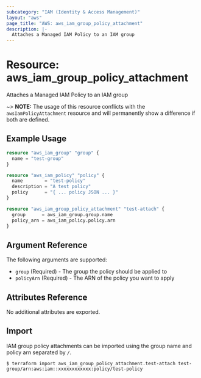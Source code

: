 ```yaml
---
subcategory: "IAM (Identity & Access Management)"
layout: "aws"
page_title: "AWS: aws_iam_group_policy_attachment"
description: |-
  Attaches a Managed IAM Policy to an IAM group
---
```


# Resource: aws_iam_group_policy_attachment

Attaches a Managed IAM Policy to an IAM group

~> **NOTE:** The usage of this resource conflicts with the `awsIamPolicyAttachment` resource and will permanently show a difference if both are defined.

## Example Usage

```terraform
resource "aws_iam_group" "group" {
  name = "test-group"
}

resource "aws_iam_policy" "policy" {
  name        = "test-policy"
  description = "A test policy"
  policy      = "{ ... policy JSON ... }"
}

resource "aws_iam_group_policy_attachment" "test-attach" {
  group      = aws_iam_group.group.name
  policy_arn = aws_iam_policy.policy.arn
}
```

## Argument Reference

The following arguments are supported:

* `group`  (Required) - The group the policy should be applied to
* `policyArn`  (Required) - The ARN of the policy you want to apply

## Attributes Reference

No additional attributes are exported.

## Import

IAM group policy attachments can be imported using the group name and policy arn separated by `/`.

```
$ terraform import aws_iam_group_policy_attachment.test-attach test-group/arn:aws:iam::xxxxxxxxxxxx:policy/test-policy
```

<!-- cache-key: cdktf-0.17.0-pre.15 input-ab905cdaf49678e69e6125b938b31b8d769451095e2375c7e6dc607383ec2e22 -->